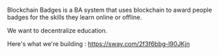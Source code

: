 Blockchain Badges is a BA system that uses blockchain to award people badges for the skills they learn online or offline.

We want to decentralize education.

Here's what we're building : https://sway.com/2f3f6bbg-l90JKjn
